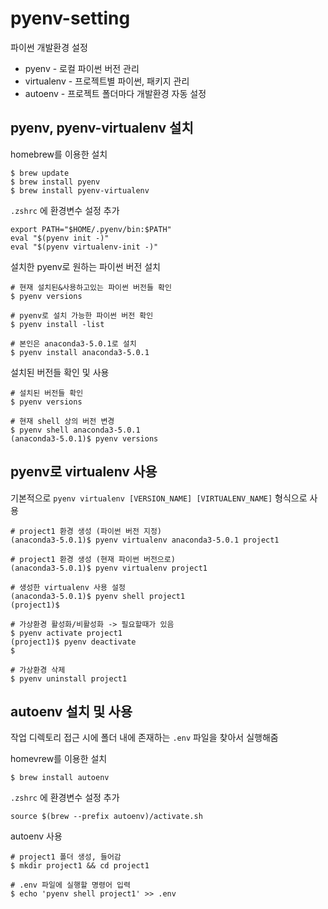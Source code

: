 # pyenv-setting

파이썬 개발환경 설정
* pyenv - 로컬 파이썬 버전 관리
* virtualenv - 프로젝트별 파이썬, 패키지 관리
* autoenv - 프로젝트 폴더마다 개발환경 자동 설정

## pyenv, pyenv-virtualenv 설치

homebrew를 이용한 설치
```
$ brew update
$ brew install pyenv
$ brew install pyenv-virtualenv
```

`.zshrc` 에 환경변수 설정 추가
```
export PATH="$HOME/.pyenv/bin:$PATH"
eval "$(pyenv init -)"
eval "$(pyenv virtualenv-init -)"
```

설치한 pyenv로 원하는 파이썬 버전 설치
```
# 현재 설치된&사용하고있는 파이썬 버전들 확인
$ pyenv versions

# pyenv로 설치 가능한 파이썬 버전 확인
$ pyenv install -list

# 본인은 anaconda3-5.0.1로 설치
$ pyenv install anaconda3-5.0.1
```

설치된 버전들 확인 및 사용
```
# 설치된 버전들 확인
$ pyenv versions

# 현재 shell 상의 버전 변경
$ pyenv shell anaconda3-5.0.1
(anaconda3-5.0.1)$ pyenv versions
```

## pyenv로 virtualenv 사용

기본적으로 `pyenv virtualenv [VERSION_NAME] [VIRTUALENV_NAME]` 형식으로 사용

```
# project1 환경 생성 (파이썬 버전 지정)
(anaconda3-5.0.1)$ pyenv virtualenv anaconda3-5.0.1 project1

# project1 환경 생성 (현재 파이썬 버전으로)
(anaconda3-5.0.1)$ pyenv virtualenv project1

# 생성한 virtualenv 사용 설정
(anaconda3-5.0.1)$ pyenv shell project1
(project1)$

# 가상환경 활성화/비활성화 -> 필요할때가 있음
$ pyenv activate project1
(project1)$ pyenv deactivate
$

# 가상환경 삭제
$ pyenv uninstall project1
```

## autoenv 설치 및 사용

작업 디렉토리 접근 시에 폴더 내에 존재하는 `.env` 파일을 찾아서 실행해줌

homevrew를 이용한 설치
```
$ brew install autoenv
```

`.zshrc` 에 환경변수 설정 추가
```
source $(brew --prefix autoenv)/activate.sh
```

autoenv 사용
```
# project1 폴더 생성, 들어감
$ mkdir project1 && cd project1

# .env 파일에 실행할 명령어 입력
$ echo 'pyenv shell project1' >> .env
```
